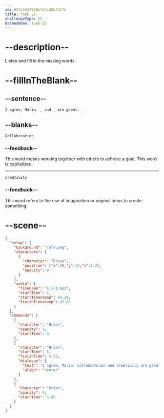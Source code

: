 ```yaml
---
id: 65fc9417738a7e5cd2bf317e
title: Task 25
challengeType: 22
dashedName: task-25
---
```


<!-- (Audio) Brian: I agree, Maria. Collaboration and creativity are great. -->

# --description--

Listen and fill in the missing words.

# --fillInTheBlank--

## --sentence--

`I agree, Maria. _ and _ are great.`

## --blanks--

`Collaboration`

### --feedback--

This word means working together with others to achieve a goal. This word is capitalized.

---

`creativity`

### --feedback--

This word refers to the use of imagination or original ideas to create something.

# --scene--

```json
{
  "setup": {
    "background": "cafe.png",
    "characters": [
      {
        "character": "Brian",
        "position": {"x":50,"y":15,"z":1.2},
        "opacity": 0
      }
    ],
    "audio": {
      "filename": "4.1-1.mp3",
      "startTime": 1,
      "startTimestamp": 44.28,
      "finishTimestamp": 47.80
    }
  },
  "commands": [
    {
      "character": "Brian",
      "opacity": 1,
      "startTime": 0
    },
    {
      "character": "Brian",
      "startTime": 1,
      "finishTime": 4.52,
      "dialogue": {
        "text": "I agree, Maria. Collaboration and creativity are great.",
        "align": "center"
      }
    },
    {
      "character": "Brian",
      "opacity": 0,
      "startTime": 5.02
    }
  ]
}
```
